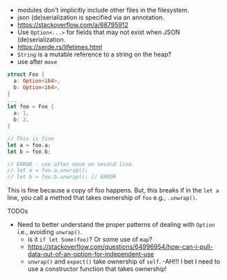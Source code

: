 - modules don't implicitly include other files in the filesystem.
- json (de)serialization is specified via an annotation.
- https://stackoverflow.com/a/68795912
- Use `Option<...>` for fields that may not exist when JSON (de)serialization.
- https://serde.rs/lifetimes.html
- `String` is a mutable reference to a string on the heap?
- use after `move`

```rust
struct Foo {
  a: Option<i64>,
  b: Option<i64>,
}
...
let foo = Foo {
  a: 1,
  b: 2,
}

// This is fine
let a = foo.a;
let b = foo.b;

// ERROR - use after move on second line.
// let a = foo.a.unwrap();
// let b = foo.b.unwrap(); // ERROR
```

This is fine because a copy of foo happens. But, this breaks if in the `let a` line,
you call a method that takes ownership of `foo` e.g., `.unwrap()`.

TODOs
- Need to better understand the proper patterns of dealing with `Option` i.e., avoiding `unwrap()`.
  - is it `if let Some(foo)`? Or some use of `map`?
  - https://stackoverflow.com/questions/64996954/how-can-i-pull-data-out-of-an-option-for-independent-use
  - `unwrap()` and `expect()` take ownership of `self`.
  -AH!!! I bet I need to use a constructor function that takes ownership!
